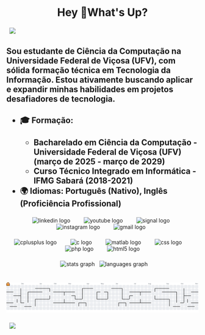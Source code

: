 <h1 align="center">Hey 👋What's Up?</h1>

###

<div>
  <img style="100%" src="https://capsule-render.vercel.app/api?type=waving&height=100&section=header&reversal=false&fontSize=70&fontColor=FFFFFF&fontAlign=50&fontAlignY=50&stroke=-&descSize=20&descAlign=50&descAlignY=50&theme=onedark"  />
</div>

###

<h2 align="left">Sou estudante de Ciência da Computação na <strong>Universidade Federal de Viçosa (UFV)</strong>, com sólida formação técnica em Tecnologia da Informação. Estou ativamente buscando aplicar e expandir minhas habilidades em projetos desafiadores de tecnologia.</h2>

###

<h2 align="left">
    <ul>
        <li>
            <strong>🎓 Formação:</strong><br>
            &nbsp; &nbsp; <ul>
                <li><strong>Bacharelado em Ciência da Computação</strong> - <strong>Universidade Federal de Viçosa (UFV)</strong> (março de 2025 - março de 2029)</li>
                <li><strong>Curso Técnico Integrado em Informática</strong> - <strong>IFMG Sabará</strong> (2018-2021)</li>
            </ul>
        </li>
        <li>
            <strong>🌍 Idiomas:</strong> Português (Nativo), Inglês (Proficiência Profissional)
        </li>
    </ul>
</h2>

###

<div align="center">
  <a href="www.linkedin.com/in/gabrielcreiss" target="_blank" style="text-decoration: none;">
    <img src="https://raw.githubusercontent.com/maurodesouza/profile-readme-generator/master/src/assets/icons/social/linkedin/default.svg" width="52" height="40" alt="linkedin logo"  />
  </a>
  <a href="https://www.youtube.com/@Gabrielcreisz" target="_blank" style="text-decoration: none;">
    <img src="https://raw.githubusercontent.com/maurodesouza/profile-readme-generator/master/src/assets/icons/social/youtube/default.svg" width="52" height="40" alt="youtube logo"  />
  </a>
  <a href="https://signal.me/#eu/z2AtnE4_igJ57WXHLFnErye-7aeyl7cTKuFU-qiQCKeAhRPKnOhEbIP_EZohlU5R" target="_blank" style="text-decoration: none;">
    <img src="https://raw.githubusercontent.com/maurodesouza/profile-readme-generator/master/src/assets/icons/social/signal/default.svg" width="52" height="40" alt="signal logo"  />
  </a>
  <a href="https://www.instagram.com/gabrielcreisz/" target="_blank" style="text-decoration: none;">
    <img src="https://raw.githubusercontent.com/maurodesouza/profile-readme-generator/master/src/assets/icons/social/instagram/default.svg" width="52" height="40" alt="instagram logo"  />
  </a>
  <a href="mailto:gabrielcreis.ctt@gmail.com" target="_blank" style="text-decoration: none;">
    <img src="https://raw.githubusercontent.com/maurodesouza/profile-readme-generator/master/src/assets/icons/social/gmail/default.svg" width="52" height="40" alt="gmail logo"  />
  </a>
</div>

###

<div align="center">
  <img src="https://cdn.jsdelivr.net/gh/devicons/devicon/icons/cplusplus/cplusplus-original.svg" height="60" alt="cplusplus logo"  />
  <img width="12" />
  <img src="https://cdn.jsdelivr.net/gh/devicons/devicon/icons/c/c-original.svg" height="60" alt="c logo"  />
  <img width="12" />
  <img src="https://cdn.jsdelivr.net/gh/devicons/devicon/icons/matlab/matlab-original.svg" height="60" alt="matlab logo"  />
  <img width="12" />
  <img src="https://cdn.jsdelivr.net/gh/devicons/devicon/icons/css3/css3-original.svg" height="60" alt="css logo"  />
  <img width="12" />
  <img src="https://cdn.jsdelivr.net/gh/devicons/devicon/icons/php/php-original.svg" height="60" alt="php logo"  />
  <img width="12" />
  <img src="https://cdn.jsdelivr.net/gh/devicons/devicon/icons/html5/html5-original.svg" height="60" alt="html5 logo"  />
</div>

###

<div align="center">
  <img src="https://github-readme-stats.vercel.app/api?username=gabrielreisz&hide_title=false&hide_rank=false&show_icons=true&include_all_commits=true&count_private=true&disable_animations=false&theme=dracula&locale=en&hide_border=false&order=1" height="150" alt="stats graph"  />
  <img src="https://github-readme-stats.vercel.app/api/top-langs?username=gabrielreisz&locale=en&hide_title=false&layout=compact&card_width=320&langs_count=5&theme=dracula&hide_border=false&order=2" height="150" alt="languages graph"  />
</div>

###

<picture>
  <source media="(prefers-color-scheme: dark)" srcset="https://raw.githubusercontent.com/gabrielreisz/gabrielreisz/output/pacman-contribution-graph-dark.svg">
  <source media="(prefers-color-scheme: light)" srcset="https://raw.githubusercontent.com/gabrielreisz/gabrielreisz/output/pacman-contribution-graph.svg">
  <img alt="pacman contribution graph" src="https://raw.githubusercontent.com/gabrielreisz/gabrielreisz/output/pacman-contribution-graph.svg">
</picture>

###

<div>
  <img style="100%" src="https://capsule-render.vercel.app/api?type=waving&height=100&section=footer&reversal=false&fontSize=70&fontColor=FFFFFF&fontAlign=50&fontAlignY=50&stroke=-&descSize=20&descAlign=50&descAlignY=50&theme=onedark"  />
</div>
